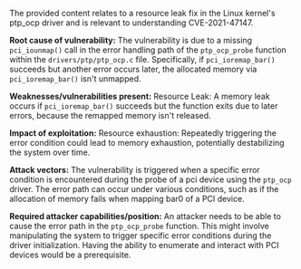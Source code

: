 The provided content relates to a resource leak fix in the Linux kernel's ptp_ocp driver and is relevant to understanding CVE-2021-47147.

**Root cause of vulnerability:**
The vulnerability is due to a missing `pci_iounmap()` call in the error handling path of the `ptp_ocp_probe` function within the `drivers/ptp/ptp_ocp.c` file. Specifically, if `pci_ioremap_bar()` succeeds but another error occurs later, the allocated memory via `pci_ioremap_bar()` isn't unmapped.

**Weaknesses/vulnerabilities present:**
Resource Leak: A memory leak occurs if `pci_ioremap_bar()` succeeds but the function exits due to later errors, because the remapped memory isn't released.

**Impact of exploitation:**
Resource exhaustion: Repeatedly triggering the error condition could lead to memory exhaustion, potentially destabilizing the system over time.

**Attack vectors:**
The vulnerability is triggered when a specific error condition is encountered during the probe of a pci device using the `ptp_ocp` driver. The error path can occur under various conditions, such as if the allocation of memory fails when mapping bar0 of a PCI device.

**Required attacker capabilities/position:**
An attacker needs to be able to cause the error path in the `ptp_ocp_probe` function. This might involve manipulating the system to trigger specific error conditions during the driver initialization. Having the ability to enumerate and interact with PCI devices would be a prerequisite.
